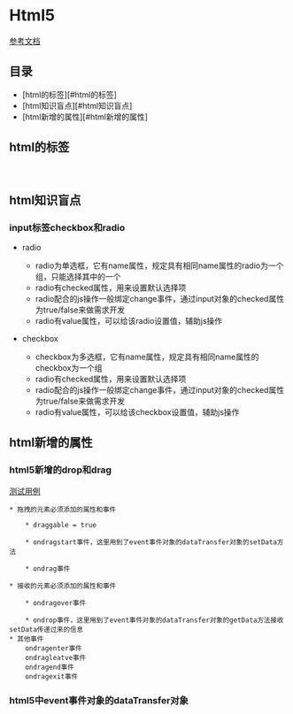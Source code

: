 # Html5

[参考文档](https://developer.mozilla.org/en-US/docs/Web/HTML/Element)

## 目录
- [html的标签][#html的标签]
- [html知识盲点][#html知识盲点]
- [html新增的属性][#html新增的属性]

## html的标签

### <nav>

### <header>

### <section>

## html知识盲点

### input标签checkbox和radio

* radio

	* radio为单选框，它有name属性，规定具有相同name属性的radio为一个组，只能选择其中的一个
	* radio有checked属性，用来设置默认选择项
	* radio配合的js操作一般绑定change事件，通过input对象的checked属性为true/false来做需求开发
	* radio有value属性，可以给该radio设置值，辅助js操作
	
* checkbox

	* checkbox为多选框，它有name属性，规定具有相同name属性的checkbox为一个组
	* radio有checked属性，用来设置默认选择项
	* radio配合的js操作一般绑定change事件，通过input对象的checked属性为true/false来做需求开发
	* radio有value属性，可以给该checkbox设置值，辅助js操作

## html新增的属性

### html5新增的drop和drag

[测试用例](https://github.com/BranHu/myblog/blob/master/Html5/drag-drop.html)

	* 拖拽的元素必须添加的属性和事件
	
		* draggable = true
		
		* ondragstart事件，这里用到了event事件对象的dataTransfer对象的setData方法
		
		* ondrag事件
		
	* 接收的元素必须添加的属性和事件
	
		* ondragover事件
		
		* ondrop事件，这里用到了event事件对象的dataTransfer对象的getData方法接收setData传递过来的信息
	* 其他事件
		ondragenter事件
		ondragleatve事件
		ondragend事件
		ondragexit事件
		
### html5中event事件对象的dataTransfer对象
		
	
